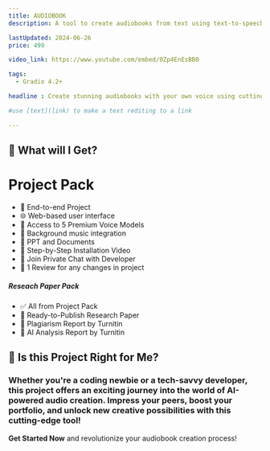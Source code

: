 ```yaml
---
title: AUDIOBOOK
description: A tool to create audiobooks from text using text-to-speech.

lastUpdated: 2024-06-26
price: 499

video_link: https://www.youtube.com/embed/0Zp4EnEsBB0

tags:
  - Gradio 4.2+

headline : Create stunning audiobooks with your own voice using cutting-edge RVC Real-Time Voice Cloning and TTS Text-to-Speech technology. Add custom effects and background music to bring any text to life!

#use [text](link) to make a text rediting to a link 

---
```


## 🦄 What will I Get?

# Project Pack
- 🚀 End-to-end Project
- 🌐 Web-based user interface
- 🎤 Access to 5 Premium Voice Models
- 🎵 Background music integration
- 📄 PPT and Documents 
- 🎥 Step-by-Step Installation Video
- 💬 Join Private Chat with Developer
- 🔄 1 Review for any changes in project

##### Reseach Paper Pack
- ✅ All from Project Pack
- 📄 Ready-to-Publish Research Paper
- 📝 Plagiarism Report by Turnitin
- 🤖 AI Analysis Report by Turnitin





## 🤔 Is this Project Right for Me?

### Whether you're a coding newbie or a tech-savvy developer, this project offers an exciting journey into the world of AI-powered audio creation. Impress your peers, boost your portfolio, and unlock new creative possibilities with this cutting-edge tool!

**Get Started Now** and revolutionize your audiobook creation process!




